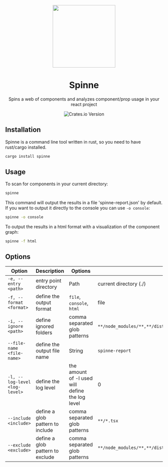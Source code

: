<p align="center">
<img src="https://github.com/user-attachments/assets/2a34f4c2-fcfe-420f-823f-bc0f816aebf7" height="200">
</p>

<h1 align="center">
  Spinne
</h1>
<p align="center">
Spins a web of components and analyzes component/prop usage in your react project
</p>
<p align="center">
  <img alt="Crates.io Version" src="https://img.shields.io/crates/v/spinne?style=for-the-badge&label=%20">
</p>

## Installation

Spinne is a command line tool written in rust, so you need to have rust/cargo installed.

```bash
cargo install spinne
```

## Usage

To scan for components in your current directory:

```bash
spinne
```

This command will output the results in a file 'spinne-report.json' by default.
If you want to output it directly to the console you can use `-o console`:

```bash
spinne -o console
```

To output the results in a html format with a visualization of the component graph:

```bash
spinne -f html
```

## Options

| Option | Description | Options | Default |
| --- | --- | --- | --- |
| `-e, --entry <path>` | entry point directory | Path | current directory (./) |
| `-f, --format <format>` | define the output format | `file`, `console`, `html` | file |
| `-i, --ignore <path>` | define ignored folders | comma separated glob patterns | `**/node_modules/**,**/dist/**,**/build/**` |
| `--file-name <file-name>` | define the output file name | String | `spinne-report` |
| `-l, --log-level <log-level>` | define the log level | the amount of -l used will define the log level | 0 |
| `--include <include>` | define a glob pattern to include | comma separated glob patterns | `**/*.tsx` |
| `--exclude <exclude>` | define a glob pattern to exclude | comma separated glob patterns | `**/node_modules/**,**/dist/**,**/build/**,**/*.stories.tsx,**/*.test.tsx` |